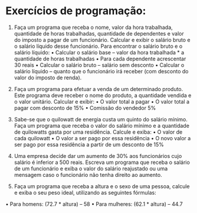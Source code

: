 # Exercícios de programação:
1.    Faça um programa que receba o nome, valor da hora trabalhada, quantidade de horas trabalhadas, quantidade de dependentes e valor do imposto a pagar de um funcionário. Calcular e exibir o salário bruto e o salário líquido desse funcionário.
Para encontrar o salário bruto e o salário líquido:
•    Calcular o salário base – valor da hora trabalhada * a quantidade de horas trabalhadas
•    Para cada dependente acrescentar 30 reais
•    Calcular o salário bruto – salário sem desconto
•    Calcular o salário líquido – quanto que o funcionário irá receber (com desconto do valor do imposto de renda).

2.    Faça um programa para efetuar a venda de um determinado produto. Este programa deve receber o nome do produto, a quantidade vendida e o valor unitário. Calcular e exibir:
•    O valor total a pagar
•    O valor total a pagar com desconto de 15%
•    Comissão do vendedor 5%

3.    Sabe-se que o quilowatt de energia custa um quinto do salário mínimo. Faça um programa que receba o valor do salário mínimo e a quantidade de quilowatts gasta por uma residência. Calcule e exiba:
•    O valor de cada quilowatt
•    O valor a ser pago por essa residência
•    O novo valor a ser pago por essa residência a partir de um desconto de 15%

4.    Uma empresa decide dar um aumento de 30% aos funcionários cujo salário é inferior a 500 reais. Escreva um programa que receba o salário de um funcionário e exiba o valor do salário reajustado ou uma mensagem caso o funcionário não tenha direito ao aumento.

5.    Faça um programa que receba a altura e o sexo de uma pessoa, calcule e exiba o seu peso ideal, utilizando as seguintes fórmulas:

•    Para homens: (72.7 * altura) – 58
•    Para mulheres: (62.1 * altura) – 44.7